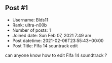 ## Post #1
- Username: Blds11
- Rank: ultra-n00b
- Number of posts: 1
- Joined date: Sun Feb 07, 2021 7:49 am
- Post datetime: 2021-02-06T23:55:43+00:00
- Post Title: FIfa 14 sountrack edit

can anyone know how to edit Fifa 14 soundtrack ?
